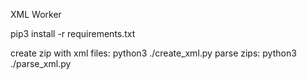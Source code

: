 XML Worker

pip3 install -r requirements.txt

create zip with xml files: python3 ./create_xml.py
parse zips: python3 ./parse_xml.py
